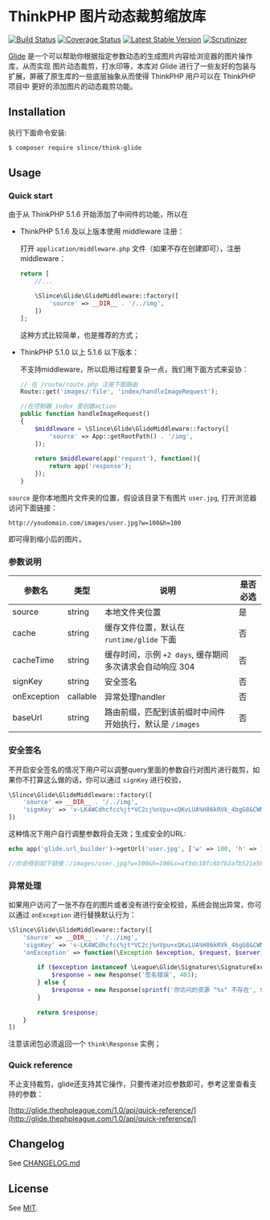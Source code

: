 # ThinkPHP 图片动态裁剪缩放库

[![Build Status](https://img.shields.io/travis/top-think/think-glide/master.svg?style=flat-square)](https://travis-ci.org/top-think/think-glide)
[![Coverage Status](https://img.shields.io/codecov/c/github/top-think/think-glide.svg?style=flat-square)](https://codecov.io/github/top-think/think-glide)
[![Latest Stable Version](https://img.shields.io/packagist/v/slince/think-glide.svg?style=flat-square&label=stable)](https://packagist.org/packages/slince/think-glide)
[![Scrutinizer](https://img.shields.io/scrutinizer/g/top-think/think-glide.svg?style=flat-square)](https://scrutinizer-ci.com/g/top-think/think-glide/?branch=master)

[Glide](https://github.com/thephpleague/glide) 是一个可以帮助你根据指定参数动态的生成图片内容给浏览器的图片操作库，从而实现
图片动态裁剪，打水印等，本库对 Glide 进行了一些友好的包装与扩展，屏蔽了原生库的一些底层抽象从而使得 ThinkPHP 用户可以在 ThinkPHP 项目中
更好的添加图片的动态裁剪功能。

## Installation

执行下面命令安装:

```bash
$ composer require slince/think-glide
```

## Usage

### Quick start

由于从 ThinkPHP 5.1.6 开始添加了中间件的功能，所以在
 
- ThinkPHP 5.1.6 及以上版本使用 middleware 注册：

    打开 `application/middleware.php` 文件（如果不存在创建即可），注册 middleware：
    
    ```php
    return [
        //...
    
        \Slince\Glide\GlideMiddleware::factory([
            'source' => __DIR__ . '/../img',
        ])
    ];
    ```
    
    这种方式比较简单，也是推荐的方式；

- ThinkPHP 5.1.0 以上 5.1.6 以下版本：

    不支持middleware，所以启用过程要复杂一点，我们用下面方式来妥协：
    
    ```php
    // 在 /route/route.php 注册下面路由
    Route::get('images/:file', 'index/handleImageRequest');
    
    //在控制器 index 里创建action
    public function handleImageRequest()
    {
        $middleware = \Slince\Glide\GlideMiddleware::factory([
            'source' => App::getRootPath() . '/img',
        ]);
        
        return $middleware(app('request'), function(){
            return app('response');
        });
    }
    ```

`source` 是你本地图片文件夹的位置，假设该目录下有图片 `user.jpg`, 打开浏览器访问下面链接：
 
```
http://youdomain.com/images/user.jpg?w=100&h=100
```
即可得到缩小后的图片。

### 参数说明

| 参数名 | 类型 | 说明 | 是否必选 |
| --- | --- | --- | --- |
| source | string | 本地文件夹位置 | 是 |
| cache| string | 缓存文件位置，默认在 `runtime/glide` 下面| 否 |
| cacheTime| string | 缓存时间，示例 `+2 days`, 缓存期间多次请求会自动响应 304| 否 |
| signKey | string | 安全签名 | 否 | 
| onException | callable | 异常处理handler | 否 | 
| baseUrl | string | 路由前缀，匹配到该前缀时中间件开始执行，默认是 `/images` | 否 | 

### 安全签名

不开启安全签名的情况下用户可以调整query里面的参数自行对图片进行裁剪，如果你不打算这么做的话，你可以通过
`signKey` 进行校验，

```php
\Slince\Glide\GlideMiddleware::factory([
    'source' => __DIR__ . '/../img',
    'signKey' => 'v-LK4WCdhcfcc%jt*VC2cj%nVpu+xQKvLUA%H86kRVk_4bgG8&CWM#k*'
])
```

这种情况下用户自行调整参数将会无效；生成安全的URL:

```php
echo app('glide.url_builder')->getUrl('user.jpg', ['w' => 100, 'h' => 100]);

//你会得到如下链接：/images/user.jpg?w=100&h=100&s=af3dc18fc6bfb2afb521e587c348b904
```

### 异常处理

如果用户访问了一张不存在的图片或者没有进行安全校验，系统会抛出异常，你可以通过 `onException` 进行替换默认行为：

```php
\Slince\Glide\GlideMiddleware::factory([
    'source' => __DIR__ . '/../img',
    'signKey' => 'v-LK4WCdhcfcc%jt*VC2cj%nVpu+xQKvLUA%H86kRVk_4bgG8&CWM#k*'，
    'onException' => function(\Exception $exception, $request, $server){
    
        if ($exception instanceof \League\Glide\Signatures\SignatureException) {
            $response = new Response('签名错误', 403);
        } else {
            $response = new Response(sprintf('你访问的资源 "%s" 不存在', $request->path()), 404);
        }
        
        return $response;
    }
])
```

注意该闭包必须返回一个 `think\Response` 实例；

### Quick reference

不止支持裁剪，glide还支持其它操作，只要传递对应参数即可，参考这里查看支持的参数：

[http://glide.thephpleague.com/1.0/api/quick-reference/](http://glide.thephpleague.com/1.0/api/quick-reference/)  

## Changelog

See [CHANGELOG.md](./CHANGELOG.md)

## License

See [MIT](https://opensource.org/licenses/MIT).
